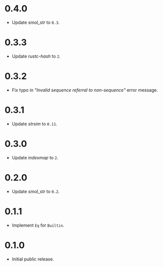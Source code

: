 # 0.4.0
* Update _smol_str_ to `0.3`.

# 0.3.3
* Update _rustc-hash_ to `2`.

# 0.3.2
* Fix typo in _"Invalid sequence referral to non-sequence"_ error message.

# 0.3.1
* Update _strsim_ to `0.11`.

# 0.3.0
* Update _indexmap_ to `2`.

# 0.2.0
* Update _smol_str_ to `0.2`.

# 0.1.1
* Implement `Eq` for `Builtin`.

# 0.1.0
* Initial public release.

